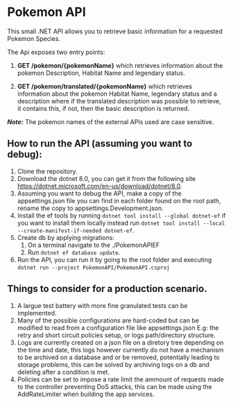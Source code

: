 # Pokemon API

This small .NET API allows you to retrieve basic information for a requested Pokemon Species.

The Api exposes two entry points:

1. **GET /pokemon/{pokemonName}**
which retrieves information about the pokemon Description, Habitat Name and legendary status.

2. **GET /pokemon/translated/{pokemonName}**
which retrieves information about the pokemon Habitat Name, legendary status and a description where if the translated description was possible to retrieve, it contains this, if not, then the basic description is returned.

***Note:*** The pokemon names of the external APIs used are case sensitive. 

## How to run the API (assuming you want to debug):
1. Clone the repository.
2. Download the dotnet 8.0, you can get it from the following site https://dotnet.microsoft.com/en-us/download/dotnet/8.0.
3. Assuming you want to debug the API, make a copy of the appsettings.json file you can find in each folder found on the root path, rename the copy to appsettings.Development.json.
4. Install the ef tools by running `dotnet tool install --global dotnet-ef` if you want to install them locally instead run `dotnet tool install --local --create-manifest-if-needed dotnet-ef`.
5. Create db by applying migrations: 
    1. On a terminal navigate to the ./PokemonAPIEF
    2. Run `dotnet ef database update`.
6. Run the API, you can run it by going to the root folder and executing `dotnet run --project PokemonAPI/PokemonAPI.csproj`

## Things to consider for a production scenario.
1. A largue test battery with more fine granulated tests can be implemented.
2. Many of the possible configurations are hard-coded but can be modified to read from a configuration file like appsettings.json E.g: the retry and short circuit policies setup, or logs path/directory structure.
3. Logs are currently created on a json file on a diretory tree depending on the time and date, this logs however currently do not have a mechanism to be archived on a database and or be removed, potentially leading to storage problems, this can be solved by archiving logs on a db and deleting after a condition is met.
4. Policies can be set to impose a rate limit the ammount of requests made to the controller preventing DoS attacks, this can be made using the AddRateLimiter when building the app services.